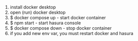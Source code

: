 1. install docker desktop
2. open (run) docker desktop
3. $ docker compose up - start docker container
4. $ npm start - start hasura console
5. $ docker compose down - stop docker container
6. if you add new env var, you must restart docker and hasura